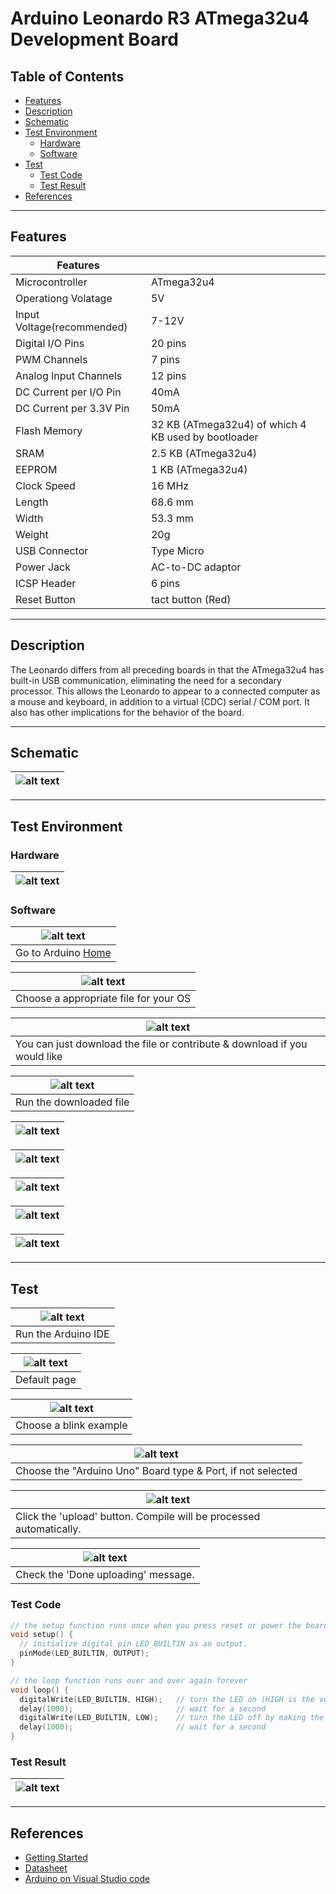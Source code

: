# Arduino Leonardo R3 ATmega32u4 Development Board

## Table of Contents

-   [Features](#features)
-   [Description](#description)
-   [Schematic](#schematic)
-   [Test Environment](#test-environment)
    -   [Hardware](#hardware)
    -   [Software](#software)
-   [Test](#test)
    -   [Test Code](#test-code)
    -   [Test Result](#test-result)
-   [References](#references)

---

## Features

| Features                   |                                                     |
| -------------------------- | --------------------------------------------------- |
| Microcontroller            | ATmega32u4                                          |
| Operationg Volatage        | 5V                                                  |
| Input Voltage(recommended) | 7-12V                                               |
| Digital I/O Pins           | 20 pins                                             |
| PWM Channels               | 7 pins                                              |
| Analog Input Channels      | 12 pins                                             |
| DC Current per I/O Pin     | 40mA                                                |
| DC Current per 3.3V Pin    | 50mA                                                |
| Flash Memory               | 32 KB (ATmega32u4) of which 4 KB used by bootloader |
| SRAM                       | 2.5 KB (ATmega32u4)                                 |
| EEPROM                     | 1 KB (ATmega32u4)                                   |
| Clock Speed                | 16 MHz                                              |
| Length                     | 68.6 mm                                             |
| Width                      | 53.3 mm                                             |
| Weight                     | 20g                                                 |
| USB Connector              | Type Micro                                          |
| Power Jack                 | AC-to-DC adaptor                                    |
| ICSP Header                | 6 pins                                              |
| Reset Button               | tact button (Red)                                   |

---

## Description

The Leonardo differs from all preceding boards in that the ATmega32u4 has built-in USB communication, eliminating the need for a secondary processor.
This allows the Leonardo to appear to a connected computer as a mouse and keyboard, in addition to a virtual (CDC) serial / COM port.
It also has other implications for the behavior of the board.

---

## Schematic

| ![alt text](assets/arduino-leonardo-schematic.png 'Leonardo Schematic') |
| ----------------------------------------------------------------------- |

---

## Test Environment

### Hardware

| ![alt text](assets/arduino-leonardo.png 'Leonardo') |
| --------------------------------------------------- |

### Software

| ![alt text](assets/software_1.png 'Leonardo') |
| --------------------------------------------- |
| Go to Arduino [Home](https://www.arduino.cc/) |

| ![alt text](assets/software_2.png 'Leonardo') |
| --------------------------------------------- |
| Choose a appropriate file for your OS         |

| ![alt text](assets/software_3.png 'Leonardo')                             |
| ------------------------------------------------------------------------- |
| You can just download the file or contribute & download if you would like |

| ![alt text](assets/software_4.png 'Leonardo') |
| --------------------------------------------- |
| Run the downloaded file                       |

| ![alt text](assets/software_5.png 'Leonardo') |
| --------------------------------------------- |

| ![alt text](assets/software_6.png 'Leonardo') |
| --------------------------------------------- |

| ![alt text](assets/software_7.png 'Leonardo') |
| --------------------------------------------- |

| ![alt text](assets/software_8.png 'Leonardo') |
| --------------------------------------------- |

| ![alt text](assets/software_9.png 'Leonardo') |
| --------------------------------------------- |

---

## Test

| ![alt text](assets/software_10.png 'Leonardo') |
| ---------------------------------------------- |
| Run the Arduino IDE                            |

| ![alt text](assets/software_11.png 'Leonardo') |
| ---------------------------------------------- |
| Default page                                   |

| ![alt text](assets/software_12.png 'Leonardo') |
| ---------------------------------------------- |
| Choose a blink example                         |

| ![alt text](assets/software_13.png 'Leonardo')              |
| ----------------------------------------------------------- |
| Choose the "Arduino Uno" Board type & Port, if not selected |

| ![alt text](assets/software_14.png 'Leonardo')                      |
| ------------------------------------------------------------------- |
| Click the 'upload' button. Compile will be processed automatically. |

| ![alt text](assets/software_15.png 'Leonardo') |
| ---------------------------------------------- |
| Check the 'Done uploading' message.            |

### Test Code

```c++
// the setup function runs once when you press reset or power the board
void setup() {
  // initialize digital pin LED_BUILTIN as an output.
  pinMode(LED_BUILTIN, OUTPUT);
}

// the loop function runs over and over again forever
void loop() {
  digitalWrite(LED_BUILTIN, HIGH);   // turn the LED on (HIGH is the voltage level)
  delay(1000);                       // wait for a second
  digitalWrite(LED_BUILTIN, LOW);    // turn the LED off by making the voltage LOW
  delay(1000);                       // wait for a second
}
```

### Test Result

| ![alt text](assets/arduino_mega_blink.gif 'Leonardo') |
| ----------------------------------------------------- |

---

## References

-   [Getting Started](https://www.arduino.cc/en/Guide/ArduinoLeonardoMicro)
-   [Datasheet](http://bit.ly/atmega16u4-32u4_datasheet)
-   [Arduino on Visual Studio code](https://maker.pro/arduino/tutorial/how-to-use-visual-studio-code-for-arduino)
